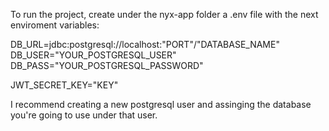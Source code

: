 To run the project, create under the nyx-app folder a .env file with the next enviroment variables:

DB_URL=jdbc:postgresql://localhost:"PORT"/"DATABASE_NAME"  
DB_USER="YOUR_POSTGRESQL_USER"  
DB_PASS="YOUR_POSTGRESQL_PASSWORD"  

JWT_SECRET_KEY="KEY"

  
I recommend creating a new postgresql user and assinging the database you're going to use under that user.
